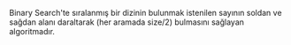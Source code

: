 Binary Search'te sıralanmış bir dizinin bulunmak istenilen sayının soldan ve sağdan alanı daraltarak (her aramada size/2) bulmasını sağlayan algoritmadır.